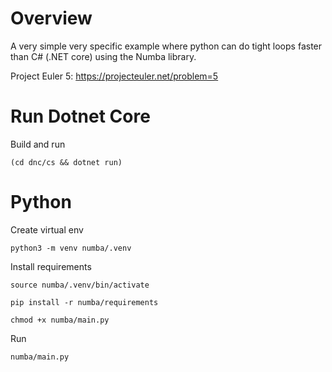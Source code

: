 # Overview

A very simple very specific example where python can do tight loops faster than C# (.NET core) using the Numba library.

Project Euler 5: https://projecteuler.net/problem=5

# Run Dotnet Core

Build and run

`(cd dnc/cs && dotnet run)`


# Python

Create virtual env

`python3 -m venv numba/.venv`

Install requirements

`source numba/.venv/bin/activate`

`pip install -r numba/requirements`

`chmod +x numba/main.py`

Run

`numba/main.py`
